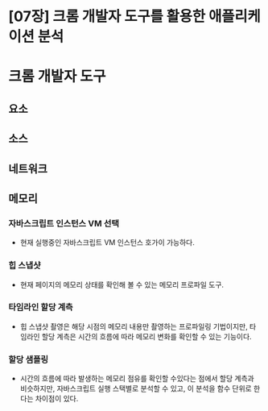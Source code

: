 # [07장] 크롬 개발자 도구를 활용한 애플리케이션 분석

# 크롬 개발자 도구

## 요소

## 소스

## 네트워크

## 메모리

### 자바스크립트 인스턴스 VM 선택

- 현재 실행중인 자바스크립트 VM 인스턴스 호가이 가능하다.

### 힙 스냅샷

- 현재 페이지의 메모리 상태를 확인해 볼 수 있는 메모리 프로파일 도구.

### 타임라인 할당 계측

- 힙 스냅샷 촬영은 해당 시점의 메모리 내용만 촬영하는 프로파일링 기법이지만, 타임라인 할당 계측은 시간의 흐름에 따라 메모리 변화를 확인할 수 있는 기능이다.

### 할당 샘플링

- 시간의 흐름에 따라 발생하는 메모리 점유를 확인할 수있다는 점에서 할당 계측과 비슷하지만, 자바스크립트 실행 스택별로 분석할 수 있고, 이 분석을 함수 단위로 한다는 차이점이 있다.
